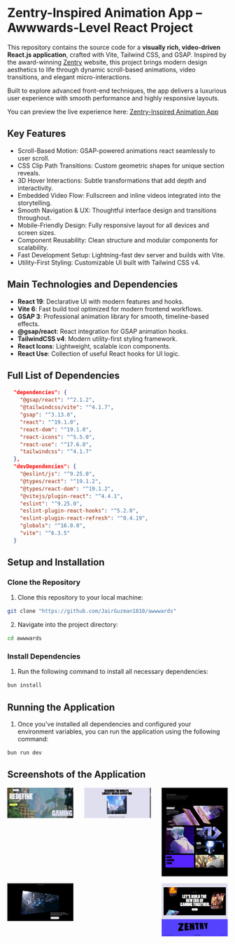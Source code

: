 # Zentry-Inspired Animation App – Awwwards-Level React Project  
This repository contains the source code for a **visually rich, video-driven React.js application**, crafted with Vite, Tailwind CSS, and GSAP. Inspired by the award-winning [Zentry](https://zentry.com/) website, this project brings modern design aesthetics to life through dynamic scroll-based animations, video transitions, and elegant micro-interactions.

Built to explore advanced front-end techniques, the app delivers a luxurious user experience with smooth performance and highly responsive layouts.

You can preview the live experience here: [Zentry-Inspired Animation App](https://awwwards-ten-navy.vercel.app/)
## Key Features  
- Scroll-Based Motion: GSAP-powered animations react seamlessly to user scroll.
- CSS Clip Path Transitions: Custom geometric shapes for unique section reveals.
- 3D Hover Interactions: Subtle transformations that add depth and interactivity.
- Embedded Video Flow: Fullscreen and inline videos integrated into the storytelling.
- Smooth Navigation & UX: Thoughtful interface design and transitions throughout.
- Mobile-Friendly Design: Fully responsive layout for all devices and screen sizes.
- Component Reusability: Clean structure and modular components for scalability.
- Fast Development Setup: Lightning-fast dev server and builds with Vite.
- Utility-First Styling: Customizable UI built with Tailwind CSS v4.

## Main Technologies and Dependencies  
- **React 19**: Declarative UI with modern features and hooks.  
- **Vite 6**: Fast build tool optimized for modern frontend workflows.  
- **GSAP 3**: Professional animation library for smooth, timeline-based effects.  
- **@gsap/react**: React integration for GSAP animation hooks.  
- **TailwindCSS v4**: Modern utility-first styling framework.  
- **React Icons**: Lightweight, scalable icon components.  
- **React Use**: Collection of useful React hooks for UI logic.  

## Full List of Dependencies

```json
  "dependencies": {
    "@gsap/react": "^2.1.2",
    "@tailwindcss/vite": "^4.1.7",
    "gsap": "^3.13.0",
    "react": "^19.1.0",
    "react-dom": "^19.1.0",
    "react-icons": "^5.5.0",
    "react-use": "^17.6.0",
    "tailwindcss": "^4.1.7"
  },
  "devDependencies": {
    "@eslint/js": "^9.25.0",
    "@types/react": "^19.1.2",
    "@types/react-dom": "^19.1.2",
    "@vitejs/plugin-react": "^4.4.1",
    "eslint": "^9.25.0",
    "eslint-plugin-react-hooks": "^5.2.0",
    "eslint-plugin-react-refresh": "^0.4.19",
    "globals": "^16.0.0",
    "vite": "^6.3.5"
  }
```
## Setup and Installation

### Clone the Repository

1. Clone this repository to your local machine:

```sh
git clone "https://github.com/JairGuzman1810/awwwards"
```
2. Navigate into the project directory:

```sh
cd awwwards
```

### Install Dependencies

1. Run the following command to install all necessary dependencies:

```sh
bun install
```

## Running the Application

1. Once you've installed all dependencies and configured your environment variables, you can run the application using the following command:

```sh
bun run dev
```

## Screenshots of the Application

<div style="display:flex; flex-wrap:wrap; justify-content:space-between;">
  <img src="https://github.com/JairGuzman1810/awwwards/blob/main/resources/App-1.png" alt="Screenshot 1" width="30%" style="align-self:flex-start;" />
  <img src="https://github.com/JairGuzman1810/awwwards/blob/main/resources/App-2.png" alt="Screenshot 2" width="30%" style="align-self:flex-start;" />
  <img src="https://github.com/JairGuzman1810/awwwards/blob/main/resources/App-3.png" alt="Screenshot 3" width="30%" style="align-self:flex-start;" />
</div>

<div style="display:flex; flex-wrap:wrap; justify-content:space-between; margin-top:16px;">
  <img src="https://github.com/JairGuzman1810/awwwards/blob/main/resources/App-4.png" alt="Screenshot 4" width="30%" style="align-self:flex-start;" />
  <img src="https://github.com/JairGuzman1810/awwwards/blob/main/resources/App-5.png" alt="Screenshot 5" width="30%" style="align-self:flex-start;" />
</div>
